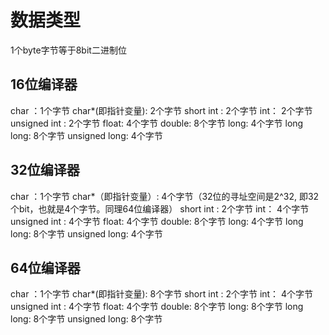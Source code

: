 # 数据类型
1个byte字节等于8bit二进制位
## 16位编译器
char ：1个字节
char*(即指针变量): 2个字节
short int : 2个字节
int：  2个字节
unsigned int : 2个字节
float:  4个字节
double:   8个字节
long:   4个字节
long long:  8个字节
unsigned long:  4个字节

## 32位编译器
char ：1个字节
char*（即指针变量）: 4个字节（32位的寻址空间是2^32, 即32个bit，也就是4个字节。同理64位编译器）
short int : 2个字节
int：  4个字节
unsigned int : 4个字节
float:  4个字节
double:   8个字节
long:   4个字节
long long:  8个字节
unsigned long:  4个字节

## 64位编译器
char ：1个字节
char*(即指针变量): 8个字节
short int : 2个字节
int：  4个字节
unsigned int : 4个字节
float:  4个字节
double:   8个字节
long:   8个字节
long long:  8个字节
unsigned long:  8个字节